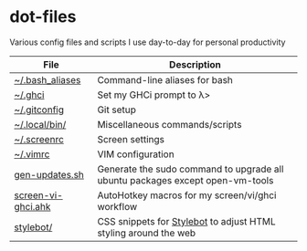 # dot-files

Various config files and scripts I use day-to-day for personal productivity

File | Description
--- | ---
[~/.bash_aliases](.bash_aliases) | Command-line aliases for bash
[~/.ghci](.ghci) | Set my GHCi prompt to λ>
[~/.gitconfig](.gitconfig) | Git setup
[~/.local/bin/](.local/bin/) | Miscellaneous commands/scripts
[~/.screenrc](.screenrc) | Screen settings
[~/.vimrc](.vimrc) | VIM configuration
[gen-updates.sh](gen-updates.sh) | Generate the sudo command to upgrade all ubuntu packages except open-vm-tools
[screen-vi-ghci.ahk](screen-vi-ghci.ahk) | AutoHotkey macros for my screen/vi/ghci workflow
[stylebot/](stylebot/) | CSS snippets for [Stylebot](https://chrome.google.com/webstore/detail/stylebot/oiaejidbmkiecgbjeifoejpgmdaleoha) to adjust HTML styling around the web
